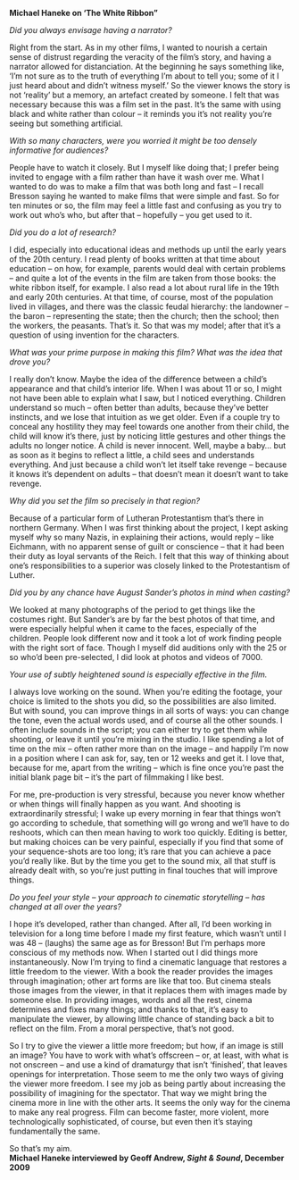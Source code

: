 **Michael Haneke on ‘The White Ribbon”**

_Did you always envisage having a narrator?_

Right from the start. As in my other films, I wanted to nourish a certain sense of distrust regarding the veracity of the film’s story, and having a narrator allowed for distanciation. At the beginning he says something like, ‘I’m not sure as to the truth of everything I’m about to tell you; some of it I just heard about and didn’t witness myself.’ So the viewer knows the story is not ‘reality’ but a memory, an artefact created by someone. I felt that was necessary because this was a film set in the past. It’s the same with using black and white rather than colour – it reminds you it’s not reality you’re seeing but something artificial.

_With so many characters, were you worried it might be too densely informative for audiences?_

People have to watch it closely. But I myself like doing that; I prefer being invited to engage with a film rather than have it wash over me. What I wanted to do was to make a film that was both long and fast – I recall Bresson saying he wanted to make films that were simple and fast. So for ten minutes or so, the film may feel a little fast and confusing as you try to work out who’s who, but after that – hopefully – you get used to it.

_Did you do a lot of research?_

I did, especially into educational ideas and methods up until the early years of the 20th century. I read plenty of books written at that time about education – on how, for example, parents would deal with certain problems – and quite a lot of the events in the film are taken from those books: the white ribbon itself, for example. I also read a lot about rural life in the 19th and early 20th centuries. At that time, of course, most of the population lived in villages, and there was the classic feudal hierarchy: the landowner – the baron – representing the state; then the church; then the school; then the workers, the peasants. That’s it. So that was my model; after that it’s a question of using invention for the characters.

_What was your prime purpose in making this film? What was the idea that drove you?_

I really don’t know. Maybe the idea of the difference between a child’s appearance and that child’s interior life. When I was about 11 or so, I might not have been able to explain what I saw, but I noticed everything. Children understand so much – often better than adults, because they’ve better instincts, and we lose that intuition as we get older. Even if a couple try to conceal any hostility they may feel towards one another from their child, the child will know it’s there, just by noticing little gestures and other things the adults no longer notice. A child is never innocent. Well, maybe a baby… but as soon as it begins to reflect a little, a child sees and understands everything. And just because a child won’t let itself take revenge – because it knows it’s dependent on adults – that doesn’t mean it doesn’t want to take revenge.

_Why did you set the film so precisely in that region?_

Because of a particular form of Lutheran Protestantism that’s there in northern Germany. When I was first thinking about the project, I kept asking myself why so many Nazis, in explaining their actions, would reply – like Eichmann, with no apparent sense of guilt or conscience – that it had been their duty as loyal servants of the Reich. I felt that this way of thinking about one’s responsibilities to a superior was closely linked to the Protestantism of Luther.

_Did you by any chance have August Sander’s photos in mind when casting?_

We looked at many photographs of the period to get things like the costumes right. But Sander’s are by far the best photos of that time, and were especially helpful when it came to the faces, especially of the children. People look different now and it took a lot of work finding people with the right sort of face. Though I myself did auditions only with the 25 or so who’d been pre-selected, I did look at photos and videos of 7000.

_Your use of subtly heightened sound is especially effective in the film._

I always love working on the sound. When you’re editing the footage, your choice is limited to the shots you did, so the possibilities are also limited. But with sound, you can improve things in all sorts of ways: you can change the tone, even the actual words used, and of course all the other sounds. I often include sounds in the script; you can either try to get them while shooting, or leave it until you’re mixing in the studio. I like spending a lot of time on the mix – often rather more than on the image – and happily I’m now in a position where I can ask for, say, ten or 12 weeks and get it. I love that, because for me, apart from the writing – which is fine once you’re past the initial blank page bit – it’s the part of filmmaking I like best.

For me, pre-production is very stressful, because you never know whether or when things will finally happen as you want. And shooting is extraordinarily stressful; I wake up every morning in fear that things won’t go according to schedule, that something will go wrong and we’ll have to do reshoots, which can then mean having to work too quickly. Editing is better, but making choices can be very painful, especially if you find that some of your sequence-shots are too long; it’s rare that you can achieve a pace you’d really like. But by the time you get to the sound mix, all that stuff is already dealt with, so you’re just putting in final touches that will improve things.

_Do you feel your style – your approach to cinematic storytelling – has changed at all over the years?_

I hope it’s developed, rather than changed. After all, I’d been working in television for a long time before I made my first feature, which wasn’t until I was 48 – (laughs) the same age as for Bresson! But I’m perhaps more conscious of my methods now. When I started out I did things more instantaneously. Now I’m trying to find a cinematic language that restores a little freedom to the viewer. With a book the reader provides the images through imagination; other art forms are like that too. But cinema steals those images from the viewer, in that it replaces them with images made by someone else. In providing images, words and all the rest, cinema determines and fixes many things; and thanks to that, it’s easy to manipulate the viewer, by allowing little chance of standing back a bit to reflect on the film. From a moral perspective, that’s not good.

So I try to give the viewer a little more freedom; but how, if an image is still an image? You have to work with what’s offscreen – or, at least, with what is not onscreen – and use a kind of dramaturgy that isn’t ‘finished’, that leaves openings for interpretation. Those seem to me the only two ways of giving the viewer more freedom. I see my job as being partly about increasing the possibility of imagining for the spectator. That way we might bring the cinema more in line with the other arts. It seems the only way for the cinema to make any real progress. Film can become faster, more violent, more technologically sophisticated, of course, but even then it’s staying fundamentally the same.

So that’s my aim.<br>
**Michael Haneke interviewed by Geoff Andrew, _Sight & Sound_, December 2009**
<!--stackedit_data:
eyJoaXN0b3J5IjpbMTUwMTk5OTA2Nl19
-->